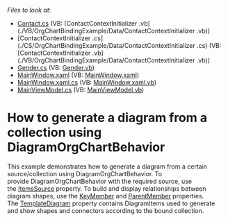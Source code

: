 <!-- default file list -->
*Files to look at*:

* [Contact.cs](./CS/OrgChartBindingExample/Data/Contact.cs) (VB: [ContactContextInitializer .vb](./VB/OrgChartBindingExample/Data/ContactContextInitializer .vb))
* [ContactContextInitializer .cs](./CS/OrgChartBindingExample/Data/ContactContextInitializer .cs) (VB: [ContactContextInitializer .vb](./VB/OrgChartBindingExample/Data/ContactContextInitializer .vb))
* [Gender.cs](./CS/OrgChartBindingExample/Data/Gender.cs) (VB: [Gender.vb](./VB/OrgChartBindingExample/Data/Gender.vb))
* [MainWindow.xaml](./CS/OrgChartBindingExample/MainWindow.xaml) (VB: [MainWindow.xaml](./VB/OrgChartBindingExample/MainWindow.xaml))
* [MainWindow.xaml.cs](./CS/OrgChartBindingExample/MainWindow.xaml.cs) (VB: [MainWindow.xaml.vb](./VB/OrgChartBindingExample/MainWindow.xaml.vb))
* [MainViewModel.cs](./CS/OrgChartBindingExample/ViewModels/MainViewModel.cs) (VB: [MainViewModel.vb](./VB/OrgChartBindingExample/ViewModels/MainViewModel.vb))
<!-- default file list end -->
# How to generate a diagram from a collection using DiagramOrgChartBehavior


This example demonstrates how to generate a diagram from a certain source/collection using DiagramOrgChartBehavior. To provide DiagramOrgChartBehavior with the required source, use the <a href="https://documentation.devexpress.com/WPF/DevExpressXpfDiagramDiagramDataBindingBehaviorBase_ItemsSourcetopic.aspx">ItemsSource</a> property. To build and display relationships between diagram shapes, use the <a href="https://documentation.devexpress.com/WPF/DevExpressXpfDiagramDiagramDataBindingBehaviorBase_KeyMembertopic.aspx">KeyMember</a> and <a href="https://documentation.devexpress.com/WPF/DevExpressXpfDiagramDiagramOrgChartBehavior_ParentMembertopic.aspx">ParentMember</a> properties. The <a href="https://documentation.devexpress.com/WPF/DevExpressXpfDiagramDiagramDataBindingBehaviorBase_TemplateDiagramtopic.aspx">TemplateDiagram</a> property contains DiagramItems used to generate and show shapes and connectors according to the bound collection.

<br/>


